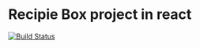 # Recipie Box project in react

[![Build Status](https://travis-ci.org/vijayabharathib/fcc-project-react-recipies.svg?branch=master)](https://travis-ci.org/vijayabharathib/fcc-project-react-recipies)
